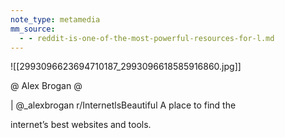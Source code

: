 ```yaml
---
note_type: metamedia
mm_source:
  - - reddit-is-one-of-the-most-powerful-resources-for-l.md
---
```


![[2993096623694710187_2993096618585916860.jpg]]

@ Alex Brogan @

| @_alexbrogan
r/InternetlsBeautiful
A place to find the

internet’s best
websites and tools.

